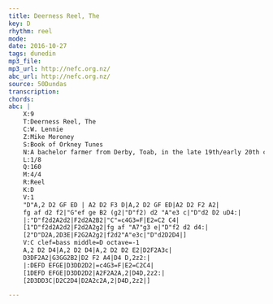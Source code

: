 ```yaml
---
title: Deerness Reel, The
key: D
rhythm: reel
mode:
date: 2016-10-27
tags: dunedin
mp3_file:
mp3_url: http://nefc.org.nz/
abc_url: http://nefc.org.nz/
source: 50Dundas
transcription:
chords: 
abc: |
    X:9
    T:Deerness Reel, The
    C:W. Lennie
    Z:Mike Moroney
    S:Book of Orkney Tunes
    N:A bachelor farmer from Derby, Toab, in the late 19th/early 20th century. His ability to read music meant he was a great source of tunes and tuition for East Mainland fiddlers.
    L:1/8
    Q:160
    M:4/4
    R:Reel
    K:D
    V:1
    "D"A,2 D2 GF ED | A2 D2 F3 D|A,2 D2 GF ED|A2 D2 F2 A2|
    fg af d2 f2|"G"ef ge B2 (g2|"D"f2) d2 "A"e3 c|"D"d2 D2 uD4:|
    |:"D"f2d2A2d2|F2d2A2B2|"C"=c4G3=F|E2=C2 C4|
    [1"D"f2d2A2d2|F2d2A2g2|fg af "A7"g3 e|"D"f2 d2 d4:|
    [2"D"D2A,2D3E|F2G2A2g2|f2d2"A"e3c|"D"d2D2D4|]
    V:C clef=bass middle=D octave=-1
    A,2 D2 D4|A,2 D2 D4|A,2 D2 D2 E2|D2F2A3c|
    D3DF2A2|G3GG2B2|D2 F2 A4|D4 D,2z2:|
    |:DEFD EFGE|D3DD2D2|=c4G3=F|E2=C2C4|
    [1DEFD EFGE|D3DD2D2|A2F2A2A,2|D4D,2z2:|
    [2D3DD3C|D2C2D4|D2A2c2A,2|D4D,2z2|]

---
```

